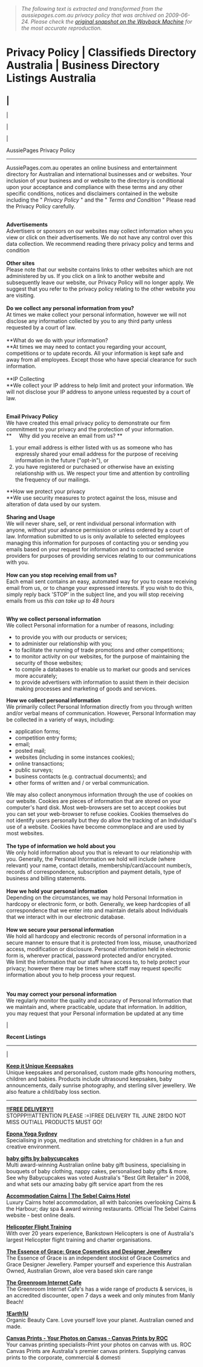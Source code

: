 > *The following text is extracted and transformed from the aussiepages.com.au privacy policy that was archived on 2009-06-24. Please check the [original snapshot on the Wayback Machine](https://web.archive.org/web/20090624145546id_/http%3A//www.aussiepages.com.au/privacy_policy.php) for the most accurate reproduction.*

# Privacy Policy | Classifieds Directory Australia | Business Directory Listings Australia

|   
---  
  
  
|    
  
  
|    
  
| 

AussiePages Privacy Policy   
  
---  
  
  
AussiePages.com.au operates an online business and entertainment directory for Australian and international businesses and or websites. Your inclusion of your business and or website to the directory is conditional upon your acceptance and compliance with these terms and any other specific conditions, notices and disclaimers contained in the website including the " _Privacy Policy_ " and the " _Terms and Condition_ " Please read the Privacy Policy carefully.  
   
  
**Advertisements**  
Advertisers or sponsors on our websites may collect information when you view or click on their advertisements. We do not have any control over this data collection. We recommend reading there privacy policy and terms and condition  
   
**Other sites**  
Please note that our website contains links to other websites which are not administered by us. If you click on a link to another website and subsequently leave our website, our Privacy Policy will no longer apply. We suggest that you refer to the privacy policy relating to the other website you are visiting.  
   
**Do we collect any personal information from you?**  
At times we make collect your personal information, however we will not disclose any information collected by you to any third party unless requested by a court of law.   
   
**What do we do with your information?  
**At times we may need to contact you regarding your account, competitions or to update records. All your information is kept safe and away from all employees. Except those who have special clearance for such information.   
   
**IP Collecting  
**We collect your IP address to help limit and protect your information. We will not disclose your IP address to anyone unless requested by a court of law.   
   
  
**Email Privacy Policy**  
We have created this email privacy policy to demonstrate our firm commitment to your privacy and the protection of your information.   
**     Why did you receive an email from us? **

  1. your email address is either listed with us as someone who has expressly shared your email address for the purpose of receiving information in the future ("opt-in"), or 
  2. you have registered or purchased or otherwise have an existing relationship with us. We respect your time and attention by controlling the frequency of our mailings. 

  
**How we protect your privacy  
**We use security measures to protect against the loss, misuse and alteration of data used by our system.   
   
**Sharing and Usage**  
We will never share, sell, or rent individual personal information with anyone, without your advance permission or unless ordered by a court of law. Information submitted to us is only available to selected employees managing this information for purposes of contacting you or sending you emails based on your request for information and to contracted service providers for purposes of providing services relating to our communications with you.  
   
**How can you stop receiving email from us?**  
Each email sent contains an easy, automated way for you to cease receiving email from us, or to change your expressed interests. If you wish to do this, simply reply back 'STOP' in the subject line, and you will stop receiving emails from us _this can take up to 48 hours_  
   
  
**Why we collect personal information**  
We collect Personal information for a number of reasons, including: 

  * to provide you with our products or services;
  * to administer our relationship with you; 
  * to facilitate the running of trade promotions and other competitions; 
  * to monitor activity on our websites, for the purpose of maintaining the security of those websites; 
  * to compile a databases to enable us to market our goods and services more accurately; 
  * to provide advertisers with information to assist them in their decision making processes and marketing of goods and services. 

  
  
**How we collect personal information**  
We primarily collect Personal Information directly from you through written and/or verbal means of communication. However, Personal Information may be collected in a variety of ways, including: 

  * application forms; 
  * competition entry forms; 
  * email; 
  * posted mail; 
  * websites (including in some instances cookies); 
  * online transactions; 
  * public surveys; 
  * business contacts (e.g. contractual documents); and 
  * other forms of written and / or verbal communication. 

  
We may also collect anonymous information through the use of cookies on our website. Cookies are pieces of information that are stored on your computer's hard disk. Most web-browsers are set to accept cookies but you can set your web-browser to refuse cookies. Cookies themselves do not identify users personally but they do allow the tracking of an Individual's use of a website. Cookies have become commonplace and are used by most websites.  
   
**The type of information we hold about you**   
We only hold information about you that is relevant to our relationship with you. Generally, the Personal Information we hold will include (where relevant) your name, contact details, membership/card/account number/s, records of correspondence, subscription and payment details, type of business and billing statements.   
   
**How we hold your personal information**   
Depending on the circumstances, we may hold Personal Information in hardcopy or electronic form, or both. Generally, we keep hardcopies of all correspondence that we enter into and maintain details about Individuals that we interact with in our electronic database.   
   
**How we secure your personal information**  
We hold all hardcopy and electronic records of personal information in a secure manner to ensure that it is protected from loss, misuse, unauthorized access, modification or disclosure. Personal information held in electronic form is, wherever practical, password protected and/or encrypted.   
We limit the information that our staff have access to, to help protect your privacy; however there may be times where staff may request specific information about you to help process your request.   
   
   
**You may correct your personal information**  
We regularly monitor the quality and accuracy of Personal Information that we maintain and, where practicable, update that information. In addition, you may request that your Personal information be updated at any time  
  
  
| 

**Recent Listings**  
  
---  
  
| 

[**Keep it Unique Keepsakes**](http://www.aussiepages.com.au/Keep-it-Unique-Keepsakes.html)  
Unique keepsakes and personalised, custom made gifts honouring mothers, children and babies. Products include ultrasound keepsakes, baby announcements, daily sunrise photography, and sterling silver jewellery. We also feature a child/baby loss section.  
  
  
---  
  
[**!!FREE DELIVERY!!**](http://www.aussiepages.com.au/--FREE-DELIVERY--.html)  
STOPPP!!!ATTENTION PLEASE :=)FREE DELIVERY TIL JUNE 28!DO NOT MISS OUT!ALL PRODUCTS MUST GO!  
  
  
[**Epona Yoga Sydney**](http://www.aussiepages.com.au/Epona-Yoga-Sydney.html)  
Specialising in yoga, meditation and stretching for children in a fun and creative environment.  
  
  
[**baby gifts by babycupcakes**](http://www.aussiepages.com.au/baby-gifts-by-babycupcakes.html)  
Multi award-winning Australian online baby gift business, specialising in bouquets of baby clothing, nappy cakes, personalised baby gifts & more. See why Babycupcakes was voted Australia's "Best Gift Retailer" in 2008, and what sets our amazing baby gift service apart from the res  
  
  
[**Accommodation Cairns | The Sebel Cairns Hotel**](http://www.aussiepages.com.au/Accommodation-Cairns--7C-The-Sebel-Cairns-Hotel.html)  
Luxury Cairns hotel accommodation, all with balconies overlooking Cairns & the Harbour; day spa & award winning restaurants. Official The Sebel Cairns website - best online deals.  
  
  
[**Helicopter Flight Training**](http://www.aussiepages.com.au/Helicopter-Flight-Training.html)  
With over 20 years experience, Bankstown Helicopters is one of Australia's largest Helicopter flight training and charter organisations.  
  
  
[**The Essence of Grace: Grace Cosmetics and Designer Jewellery**](http://www.aussiepages.com.au/The-Essence-of-Grace-3A-Grace-Cosmetics-and-Designer-Jewellery.html)  
The Essence of Grace is an independent stockist of Grace Cosmetics and Grace Designer Jewellery. Pamper yourself and experience this Australian Owned, Australian Grown, aloe vera based skin care range  
  
  
[**The Greenroom Internet Cafe**](http://www.aussiepages.com.au/The-Greenroom-Internet-Cafe.html)  
The Greenroom Internet Cafe's has a wide range of products & services, is an accredited discounter, open 7 days a week and only minutes from Manly Beach!  
  
  
[**1Earth1U**](http://www.aussiepages.com.au/1Earth1U.html)  
Organic Beauty Care. Love yourself love your planet. Australian owned and made.  
  
  
[**Canvas Prints - Your Photos on Canvas - Canvas Prints by ROC**](http://www.aussiepages.com.au/Canvas-Prints---Your-Photos-on-Canvas---Canvas-Prints-by-ROC.html)  
Your canvas printing specialists-Print your photos on canvas with us. ROC Canvas Prints are Australia's premier canvas printers. Supplying canvas prints to the corporate, commercial & domesti  
  
  
   
  

